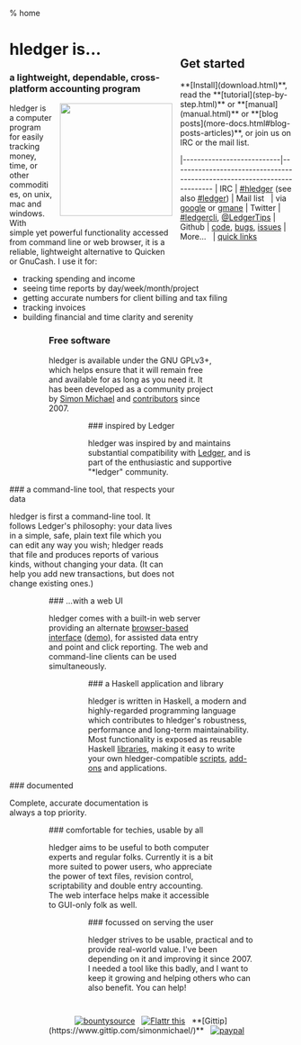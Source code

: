 % home

<div class="row">
<div class="col-md-9">

<div class="panel panel-primary" style="float:right; max-width:200px; margin-left:1em;">
<div class="panel-heading">
<h2 class="panel-title">Get started</h2>
</div>
<div class="panel-body">
**[Install](download.html)**,
read the **[tutorial](step-by-step.html)**
or **[manual](manual.html)**
or **[blog posts](more-docs.html#blog-posts-articles)**,
or join us on IRC or the mail list.

<style>
tr {
    /*vertical-align:top;*/
    border-top:thin solid #bbb;
}
</style>
|---------------------------|-------------------------------------------------------------------------
| IRC                       | [#hledger](http://irc.hledger.org) (see also [#ledger](http://webchat.freenode.net?channels=ledger&randomnick=1))
| Mail list&nbsp;&nbsp;     | via [google](http://list.hledger.org) or [gmane](http://news.gmane.org/gmane.comp.finance.ledger.hledger)
| Twitter                   | [#ledgercli](https://twitter.com/search?q=%23ledgercli&src=typd&f=realtime), <a href="https://twitter.com/ledgertips">@LedgerTips</a>
| Github                    | [code](http://github.com/simonmichael/hledger), [bugs](http://bugs.hledger.org), [issues](http://issues.hledger.org)
| More...&nbsp;&nbsp;       | [quick links](http://hledger.org/developer-guide.html#quick-links)

<!-- | web UI demo             | [demo.hledger.org](http://demo.hledger.org) | -->
<!-- [web ui demo](http://demo.hledger.org/register?q=inacct%3Aassets%3Abank%3Achecking+sym%3A\%24) -->

</div>
</div>

<style>
.indent0 { margin:0 15em 0  0em; }
.indent1 { margin:0 10em 0  5em; }
.indent2 { margin:0  5em 0 10em; }
</style>

# hledger is...

### a lightweight, dependable, cross-platform accounting program

<img src="/images/coins2-248.png" width="" height="200" style="float:right; margin:0 0 1em 1em;" />
hledger is a computer program for easily tracking money, time, or
other commodities, on unix, mac and windows. With simple yet powerful
functionality accessed from command line or web browser, it is a
reliable, lightweight alternative to Quicken or GnuCash. I
use it for:

- tracking spending and income
- seeing time reports by day/week/month/project
- getting accurate numbers for client billing and tax filing
- tracking invoices
- building financial and time clarity and serenity

<div class="indent1">

### Free&nbsp;software

hledger is available under the GNU GPLv3+, which helps ensure that it
will remain free and available for as long as you need it.  It has
been developed as a community project by
[Simon Michael](http://joyful.com) and
[contributors](contributors.html) since 2007.
</div>

<div class="indent2">
### inspired by Ledger

hledger was inspired by and maintains substantial compatibility with [Ledger](faq.html#hledger-and-ledger),
and is part of the enthusiastic and supportive "*ledger" community.
</div>

<div class="indent0">
### a command-line tool, that respects your data

hledger is first a command-line tool. It follows Ledger's philosophy:
your data lives in a simple, safe, plain text file which you can edit
any way you wish; hledger reads that file and produces reports of
various kinds, without changing your data. (It can help you add new
transactions, but does not change existing ones.)
</div>

<div class="indent1">
### ...with a web UI

hledger comes with a built-in web server providing an alternate
[browser-based interface](manual.html#web)
([demo](http://demo.hledger.org)), for assisted data entry and point
and click reporting. The web and command-line clients can be used
simultaneously.  </div>

<div class="indent2">
### a Haskell application and library

hledger is written in Haskell, a modern and highly-regarded
programming language which contributes to hledger's robustness,
performance and long-term maintainability.  Most functionality is
exposed as reusable Haskell
[libraries](http://hackage.haskell.org/package/hledger-lib), making it
easy to write your own hledger-compatible
[scripts](more-docs.html#scripting-examples), [add-ons](manual.html#add-ons) and
applications.
</div>

<div class="indent0">
### documented

Complete, accurate documentation is always a top priority.
</div>

<div class="indent1">
### comfortable for techies, usable by all

hledger aims to be useful to both computer experts and regular folks.
Currently it is a bit more suited to power users, who appreciate the
power of text files, revision control, scriptability and double entry
accounting. The web interface helps make it accessible to GUI-only
folk as well.
</div>

<div class="indent2">
### focussed on serving the user

hledger strives to be usable, practical and to provide real-world value.
I've been depending on it and improving it since 2007.
I needed a tool like this badly, and I want to keep it growing and helping others who can also benefit.
You can help!
</div>


<div style="margin-top:3em; text-align:center; ">
<!-- Has hledger saved you or your employer money, time or peace of mind ? -->
<!-- Donations: -->
<a href="https://www.bountysource.com/trackers/536505-simonmichael-hledger"><img border=0 src="https://www.bountysource.com/badge/tracker?tracker_id=536505" alt="bountysource"></a> &nbsp;
<a href="https://flattr.com/submit/auto?user_id=simonmichael&url=http%3A%2F%2Fhledger.org" target="_blank"><img src="//api.flattr.com/button/flattr-badge-large.png" alt="Flattr this" title="Flattr this" border="0"></a> &nbsp;
**[Gittip](https://www.gittip.com/simonmichael/)** &nbsp;
<a href="https://www.paypal.com/cgi-bin/webscr?cmd=_s-xclick&hosted_button_id=5J33NLXYXCYAY"><img border=0 src="https://www.paypal.com/en_US/i/btn/x-click-but04.gif" alt="paypal"></a> &nbsp;
<div style="display:inline; position:relative; top:6px;"><script data-gratipay-username="simonmichael" data-gratipay-widget="button" src="//grtp.co/v1.js"></script></div> &nbsp;
<!-- Also testimonials, examples, blogging, packaging, and patches. -->
</div>

</div>
<div class="col-md-3">

<a class="twitter-timeline" width="" height="600px" data-dnt="true" href="https://twitter.com/hashtag/ledgercli" data-widget-id="539507319734677504"></a>
<script>!function(d,s,id){var js,fjs=d.getElementsByTagName(s)[0],p=/^http:/.test(d.location)?'http':'https';if(!d.getElementById(id)){js=d.createElement(s);js.id=id;js.src=p+"://platform.twitter.com/widgets.js";fjs.parentNode.insertBefore(js,fjs);}}(document,"script","twitter-wjs");</script>

</div>
</div>
